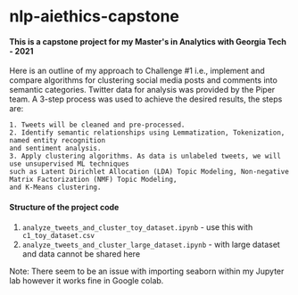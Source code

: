 # nlp-aiethics-capstone

#### This is a capstone project for my Master's in Analytics with Georgia Tech - 2021
Here is an outline of my approach to Challenge #1 i.e., implement and compare algorithms for clustering social
media posts and comments into semantic categories. Twitter data for analysis was provided by the Piper team. 
A 3-step process was used to achieve the desired results, the steps are:

    1. Tweets will be cleaned and pre-processed.
    2. Identify semantic relationships using Lemmatization, Tokenization, named entity recognition 
    and sentiment analysis.
    3. Apply clustering algorithms. As data is unlabeled tweets, we will use unsupervised ML techniques 
    such as Latent Dirichlet Allocation (LDA) Topic Modeling, Non-negative Matrix Factorization (NMF) Topic Modeling, 
    and K-Means clustering.

#### Structure of the project code
1. ```analyze_tweets_and_cluster_toy_dataset.ipynb``` - use this with ``` c1_toy_dataset.csv```
2. ```analyze_tweets_and_cluster_large_dataset.ipynb``` - with large dataset and data cannot be shared here

Note: There seem to be an issue with importing seaborn within my Jupyter lab however it works fine in Google colab.
